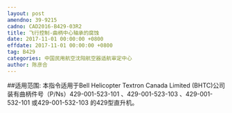 ```yaml
---
layout: post
amendno: 39-9215
cadno: CAD2016-B429-03R2
title: 飞行控制-曲柄中心轴承的腐蚀
date: 2017-11-01 00:00:00 +0800
effdate: 2017-11-01 00:00:00 +0800
tag: B429
categories: 中国民用航空沈阳航空器适航审定中心
author: 陈彦合
---
```


##适用范围:
本指令适用于Bell Helicopter Textron Canada Limited (BHTC)公司装有曲柄件号（P/Ns）429-001-523-101 、429-001-523-103 、429-001-532-101 或429-001-532-103 的429型直升机。

